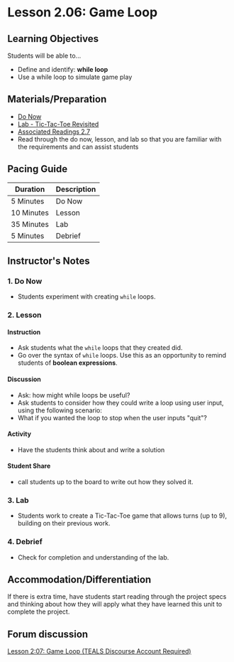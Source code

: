 # Lesson 2.06: Game Loop

## Learning Objectives

Students will be able to...

* Define and identify: **while loop**
* Use a while loop to simulate game play

## Materials/Preparation

* [Do Now]
* [Lab - Tic-Tac-Toe Revisited]
* [Associated Readings 2.7](https://tealsk12.gitbook.io/intro-cs-2/readings#2-7)
* Read through the do now, lesson, and lab so that you are familiar with the requirements and can assist students

## Pacing Guide

| **Duration**   | **Description** |
| ---------- | ----------- |
| 5 Minutes  | Do Now      |
| 10 Minutes | Lesson      |
| 35 Minutes | Lab         |
| 5 Minutes | Debrief  |

## Instructor's Notes

### 1. Do Now

* Students experiment with creating `while` loops.

### 2. Lesson

#### Instruction

* Ask students what the `while` loops that they created did.
* Go over the syntax of `while` loops. Use this as an opportunity to remind students of **boolean expressions**.

#### Discussion

* Ask: how might while loops be useful?
* Ask students to consider how they could write a loop using user input, using the following scenario:
* What if you wanted the loop to stop when the user inputs "quit"?

#### Activity

* Have the students think about and write a solution

#### Student Share

* call students up to the board to write out how they solved it.

### 3. Lab

* Students work to create a Tic-Tac-Toe game that allows turns (up to 9), building on their previous work.

### 4. Debrief

* Check for completion and understanding of the lab.

## Accommodation/Differentiation

If there is extra time, have students start reading through the project specs and thinking about how they will apply what they have learned this unit to complete the project.

## Forum discussion

[Lesson 2:07: Game Loop (TEALS Discourse Account Required)](https://forums.tealsk12.org/c/2nd-semester-unit-2/lesson-2-07-game-loop)
  
[Do Now]:do_now.md
[Lab - Tic-Tac-Toe Revisited]:lab.md
